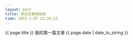 ```yaml
---
layout: post
title: 测试文章哈哈哈
time: 2015.2.07 22:26:15
---
```


{{ page.title }}
我的第一篇文章
{{ page.date | date_to_string }}